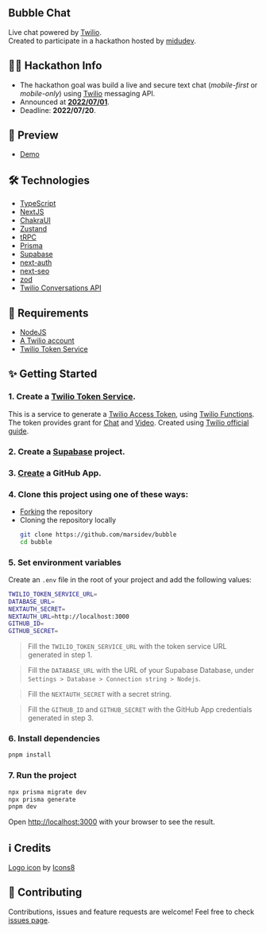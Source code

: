 ## Bubble Chat
Live chat powered by [Twilio](https://www.twilio.com). <br />
Created to participate in a hackathon hosted by [midudev](https://www.github.com/midudev).

<!-- ## 🚀 Preview
App preview before deadline and project review: <br />
<div style="display:flex; flex-direction:column; text-align:center; align-items:center; gap:1em;">
  <div style="display:flex; gap:1em; justify-content:center;">
    <img src="preview/preview-1.png" alt="Preview of Climatic on an iPhone 12 PRO MAX" width="35%"/>
    <img src="preview/preview-2.png" alt="Preview of Climatic on an iPad PRO 11" width="55%"/>
  </div>
  <img src="preview/preview-3.png" alt="Preview of Climatic on a Mackbook Air" width="90%"/>
</div>
> Screenshots provided by [webmobilefirst](https://www.webmobilefirst.com/en/). -->

## 👨‍💻 Hackathon Info
- The hackathon goal was build a live and secure text chat (*mobile-first* or *mobile-only*) using [Twilio](https://www.twilio.com) messaging API.
- Announced at **[2022/07/01](https://www.twitch.tv/videos/1519558242)**.
- Deadline: **2022/07/20**.

## 🚀 Preview
- [Demo](https://bubble-peach.vercel.app)

## 🛠️ Technologies
- [TypeScript](https://github.com/microsoft/TypeScript)
- [NextJS](https://github.com/vercel/next.js/)
- [ChakraUI](https://github.com/chakra-ui/chakra-ui)
- [Zustand](https://github.com/pmndrs/zustand)
- [tRPC](https://github.com/trpc/trpc)
- [Prisma](https://github.com/prisma/prisma)
- [Supabase](https://github.com/supabase/supabase)
- [next-auth](https://github.com/nextauthjs/next-auth)
- [next-seo](https://github.com/garmeeh/next-seo)
- [zod](https://github.com/colinhacks/zod)
- [Twilio Conversations API](https://www.twilio.com/messaging/conversations-api)

## 🧰 Requirements
- [NodeJS](https://nodejs.org)
- [A Twilio account](https://www.twilio.com)
- [Twilio Token Service](https://github.com/marsidev/twilio-token-service)

## ✨ Getting Started

### 1. Create a [Twilio Token Service](https://github.com/marsidev/twilio-token-service).
This is a service to generate a [Twilio Access Token](https://www.twilio.com/docs/iam/access-tokens), using [Twilio Functions](https://www.twilio.com/docs/runtime/functions). The token provides grant for [Chat](https://www.twilio.com/docs/api/chat) and [Video](https://www.twilio.com/docs/api/video). Created using [Twilio official guide](https://www.twilio.com/blog/generate-access-token-twilio-chat-video-voice-using-twilio-functions).

### 2. Create a [Supabase](https://app.supabase.com/) project.

### 3. [Create](https://docs.github.com/es/developers/apps/building-oauth-apps/creating-an-oauth-app) a GitHub App.

### 4. Clone this project using one of these ways:
- [Forking](https://github.com/marsidev/bubble/fork) the repository
- Cloning the repository locally
  ```bash
  git clone https://github.com/marsidev/bubble
  cd bubble
  ```
 
### 5. Set environment variables
Create an `.env` file in the root of your project and add the following values:
```bash
TWILIO_TOKEN_SERVICE_URL=
DATABASE_URL=
NEXTAUTH_SECRET=
NEXTAUTH_URL=http://localhost:3000
GITHUB_ID=
GITHUB_SECRET=
```
> Fill the `TWILIO_TOKEN_SERVICE_URL` with the token service URL generated in step 1.

> Fill the `DATABASE_URL` with the URL of your Supabase Database, under `Settings > Database > Connection string > Nodejs`.

> Fill the `NEXTAUTH_SECRET` with a secret string.

> Fill the `GITHUB_ID` and `GITHUB_SECRET` with the GitHub App credentials generated in step 3.

### 6. Install dependencies
```bash
pnpm install
```

### 7. Run the project
```bash
npx prisma migrate dev
npx prisma generate
pnpm dev
```

Open [http://localhost:3000](http://localhost:3000) with your browser to see the result.

## ℹ️ Credits
<a target="_blank" href="https://icons8.com/icon/EEnPFPeiIW8t/whatsapp">Logo icon</a> by <a target="_blank" href="https://icons8.com">Icons8</a>

## 🤝 Contributing
Contributions, issues and feature requests are welcome!
Feel free to check [issues page](https://github.com/marsidev/bubble/issues).
